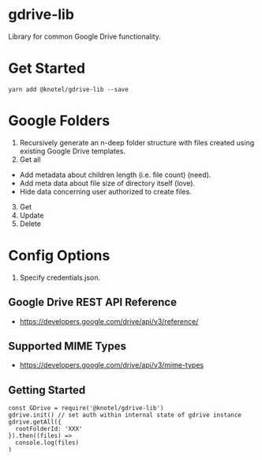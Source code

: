 # gdrive-lib
Library for common Google Drive functionality.

# Get Started

```
yarn add @knotel/gdrive-lib --save
```

# Google Folders

1. Recursively generate an n-deep folder structure with files created using existing Google Drive templates.
2. Get all
  - Add metadata about children length (i.e. file count) (need).
  - Add meta data about file size of directory itself (love).
  - Hide data concerning user authorized to create files.
3. Get
4. Update
5. Delete

# Config Options

1. Specify credentials.json.

## Google Drive REST API Reference

* https://developers.google.com/drive/api/v3/reference/

## Supported MIME Types

* https://developers.google.com/drive/api/v3/mime-types


## Getting Started

```
const GDrive = require('@knotel/gdrive-lib')
gdrive.init() // set auth within internal state of gdrive instance
gdrive.getAll({
  rootFolderId: 'XXX'
}).then((files) =>
  console.log(files)
)
```